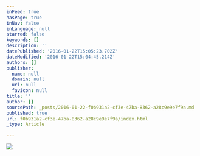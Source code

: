 ```yaml
---
inFeed: true
hasPage: true
inNav: false
inLanguage: null
starred: false
keywords: []
description: ''
datePublished: '2016-01-22T15:05:23.702Z'
dateModified: '2016-01-22T15:04:45.214Z'
authors: []
publisher:
  name: null
  domain: null
  url: null
  favicon: null
title: ''
author: []
sourcePath: _posts/2016-01-22-f0b931a2-cf3e-47ba-8362-a28c9e9e7f9a.md
published: true
url: f0b931a2-cf3e-47ba-8362-a28c9e9e7f9a/index.html
_type: Article

---
```

![](https://the-grid-user-content.s3-us-west-2.amazonaws.com/cdfd95ab-4cf5-410a-b265-7727f0a44771.jpg)